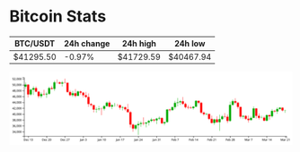 # Bitcoin Stats

BTC/USDT|24h change|24h high|24h low|
|---|---|---|---|
|$41295.50|-0.97%|$41729.59|$40467.94|

<img src="./chart.svg">
